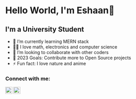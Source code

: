 # Hello World, I'm Eshaan👋

## I'm a University Student

- 🌱 I’m currently learning MERN stack
- 🧑‍🔬 I love math, electronics and computer science
- 👯 I’m looking to collaborate with other coders
- 🥅 2023 Goals: Contribute more to Open Source projects
- ⚡ Fun fact: I love nature and anime

### Connect with me:

[<img align="left" alt="nveshaan | Twitter" width="22px" src="https://cdn.jsdelivr.net/npm/simple-icons@v3/icons/twitter.svg" />][twitter]
[<img align="left" alt="nveshaan | LinkedIn" width="22px" src="https://cdn.jsdelivr.net/npm/simple-icons@v3/icons/linkedin.svg" />][linkedin]


[twitter]: https://twitter.com/Eshaan84692320
[linkedin]: https://linkedin.com/in/nveshaan
